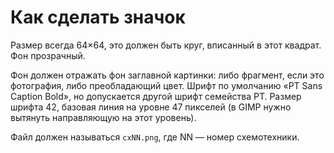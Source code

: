 # Как сделать значок

Размер всегда 64×64, это должен быть круг, вписанный в этот квадрат. Фон прозрачный.

Фон должен отражать фон заглавной картинки: либо фрагмент, если это фотография, либо
преобладающий цвет. Шрифт по умолчанию «PT Sans Caption Bold», но допускается
другой шрифт семейства PT. Размер шрифта 42, базовая линия на уровне 47 пикселей
(в GIMP нужно вытянуть направляющую на этот уровень).

Файл должен называться `cxNN.png`, где NN — номер схемотехники.
